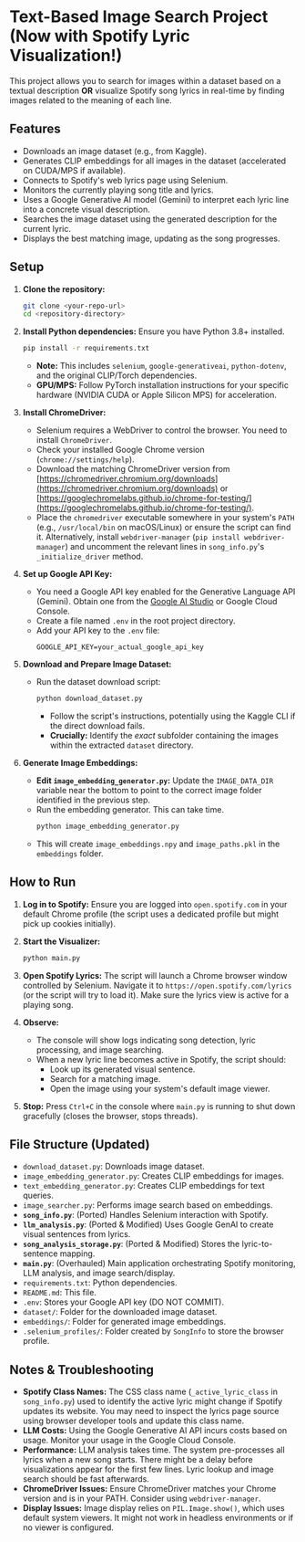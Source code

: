 # Text-Based Image Search Project (Now with Spotify Lyric Visualization!)

This project allows you to search for images within a dataset based on a textual description **OR** visualize Spotify song lyrics in real-time by finding images related to the meaning of each line.

## Features

*   Downloads an image dataset (e.g., from Kaggle).
*   Generates CLIP embeddings for all images in the dataset (accelerated on CUDA/MPS if available).
*   Connects to Spotify's web lyrics page using Selenium.
*   Monitors the currently playing song title and lyrics.
*   Uses a Google Generative AI model (Gemini) to interpret each lyric line into a concrete visual description.
*   Searches the image dataset using the generated description for the current lyric.
*   Displays the best matching image, updating as the song progresses.

## Setup

1.  **Clone the repository:**
    ```bash
    git clone <your-repo-url>
    cd <repository-directory>
    ```

2.  **Install Python dependencies:**
    Ensure you have Python 3.8+ installed.
    ```bash
    pip install -r requirements.txt
    ```
    *   **Note:** This includes `selenium`, `google-generativeai`, `python-dotenv`, and the original CLIP/Torch dependencies.
    *   **GPU/MPS:** Follow PyTorch installation instructions for your specific hardware (NVIDIA CUDA or Apple Silicon MPS) for acceleration.

3.  **Install ChromeDriver:**
    *   Selenium requires a WebDriver to control the browser. You need to install `ChromeDriver`.
    *   Check your installed Google Chrome version (`chrome://settings/help`).
    *   Download the matching ChromeDriver version from [https://chromedriver.chromium.org/downloads](https://chromedriver.chromium.org/downloads) or [https://googlechromelabs.github.io/chrome-for-testing/](https://googlechromelabs.github.io/chrome-for-testing/).
    *   Place the `chromedriver` executable somewhere in your system's `PATH` (e.g., `/usr/local/bin` on macOS/Linux) or ensure the script can find it. Alternatively, install `webdriver-manager` (`pip install webdriver-manager`) and uncomment the relevant lines in `song_info.py`'s `_initialize_driver` method.

4.  **Set up Google API Key:**
    *   You need a Google API key enabled for the Generative Language API (Gemini). Obtain one from the [Google AI Studio](https://aistudio.google.com/) or Google Cloud Console.
    *   Create a file named `.env` in the root project directory.
    *   Add your API key to the `.env` file:
        ```
        GOOGLE_API_KEY=your_actual_google_api_key
        ```

5.  **Download and Prepare Image Dataset:**
    *   Run the dataset download script:
        ```bash
        python download_dataset.py
        ```
        *   Follow the script's instructions, potentially using the Kaggle CLI if the direct download fails.
        *   **Crucially:** Identify the *exact* subfolder containing the images within the extracted `dataset` directory.

6.  **Generate Image Embeddings:**
    *   **Edit `image_embedding_generator.py`:** Update the `IMAGE_DATA_DIR` variable near the bottom to point to the correct image folder identified in the previous step.
    *   Run the embedding generator. This can take time.
        ```bash
        python image_embedding_generator.py
        ```
    *   This will create `image_embeddings.npy` and `image_paths.pkl` in the `embeddings` folder.

## How to Run

1.  **Log in to Spotify:** Ensure you are logged into `open.spotify.com` in your default Chrome profile (the script uses a dedicated profile but might pick up cookies initially).
2.  **Start the Visualizer:**
    ```bash
    python main.py
    ```
3.  **Open Spotify Lyrics:** The script will launch a Chrome browser window controlled by Selenium. Navigate it to `https://open.spotify.com/lyrics` (or the script will try to load it). Make sure the lyrics view is active for a playing song.
4.  **Observe:**
    *   The console will show logs indicating song detection, lyric processing, and image searching.
    *   When a new lyric line becomes active in Spotify, the script should:
        *   Look up its generated visual sentence.
        *   Search for a matching image.
        *   Open the image using your system's default image viewer.

5.  **Stop:** Press `Ctrl+C` in the console where `main.py` is running to shut down gracefully (closes the browser, stops threads).

## File Structure (Updated)

*   `download_dataset.py`: Downloads image dataset.
*   `image_embedding_generator.py`: Creates CLIP embeddings for images.
*   `text_embedding_generator.py`: Creates CLIP embeddings for text queries.
*   `image_searcher.py`: Performs image search based on embeddings.
*   **`song_info.py`**: (Ported) Handles Selenium interaction with Spotify.
*   **`llm_analysis.py`**: (Ported & Modified) Uses Google GenAI to create visual sentences from lyrics.
*   **`song_analysis_storage.py`**: (Ported & Modified) Stores the lyric-to-sentence mapping.
*   **`main.py`**: (Overhauled) Main application orchestrating Spotify monitoring, LLM analysis, and image search/display.
*   `requirements.txt`: Python dependencies.
*   `README.md`: This file.
*   `.env`: Stores your Google API key (DO NOT COMMIT).
*   `dataset/`: Folder for the downloaded image dataset.
*   `embeddings/`: Folder for generated image embeddings.
*   `.selenium_profiles/`: Folder created by `SongInfo` to store the browser profile.

## Notes & Troubleshooting

*   **Spotify Class Names:** The CSS class name (`_active_lyric_class` in `song_info.py`) used to identify the active lyric might change if Spotify updates its website. You may need to inspect the lyrics page source using browser developer tools and update this class name.
*   **LLM Costs:** Using the Google Generative AI API incurs costs based on usage. Monitor your usage in the Google Cloud Console.
*   **Performance:** LLM analysis takes time. The system pre-processes all lyrics when a new song starts. There might be a delay before visualizations appear for the first few lines. Lyric lookup and image search should be fast afterwards.
*   **ChromeDriver Issues:** Ensure ChromeDriver matches your Chrome version and is in your PATH. Consider using `webdriver-manager`.
*   **Display Issues:** Image display relies on `PIL.Image.show()`, which uses default system viewers. It might not work in headless environments or if no viewer is configured.